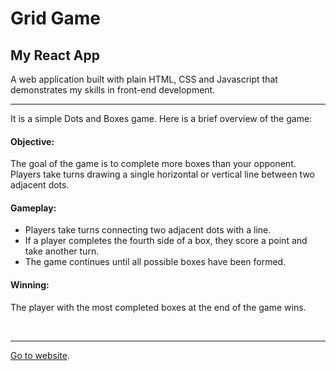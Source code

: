 # Grid Game

## My React App
A web application built with plain HTML, CSS and Javascript that demonstrates my skills in front-end development.
<hr>
It is a simple Dots and Boxes game. Here is a brief overview of the game:
<div>
<p><h4>Objective:</h4> 
The goal of the game is to complete more boxes than your opponent. Players take turns drawing a single horizontal or vertical line between two adjacent dots.</p>
<p><h4>Gameplay:</h4><ul>
<li>Players take turns connecting two adjacent dots with a line.</li>
<li>If a player completes the fourth side of a box, they score a point and take another turn.</li>
<li>The game continues until all possible boxes have been formed.</li></ul></p>
<p><h4>Winning:</h4> The player with the most completed boxes at the end of the game wins.</p>
<br>
</div>
<hr>

[Go to website]( https://gupta-kanak.github.io/grid_game/).
